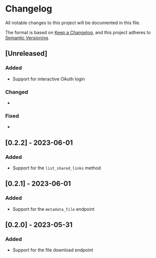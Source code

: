 # Changelog

All notable changes to this project will be documented in this file.

The format is based on [Keep a Changelog](https://keepachangelog.com/en/1.0.0/),
and this project adheres to [Semantic Versioning](https://semver.org/spec/v2.0.0.html).

## [Unreleased]

### Added

* Support for interactive OAuth login

### Changed

*

### Fixed

*

## [0.2.2] - 2023-06-01

### Added

* Support for the `list_shared_links` method

## [0.2.1] - 2023-06-01

### Added

* Support for the `metadata_file` endpoint

## [0.2.0] - 2023-05-31

### Added

* Support for the file download endpoint
